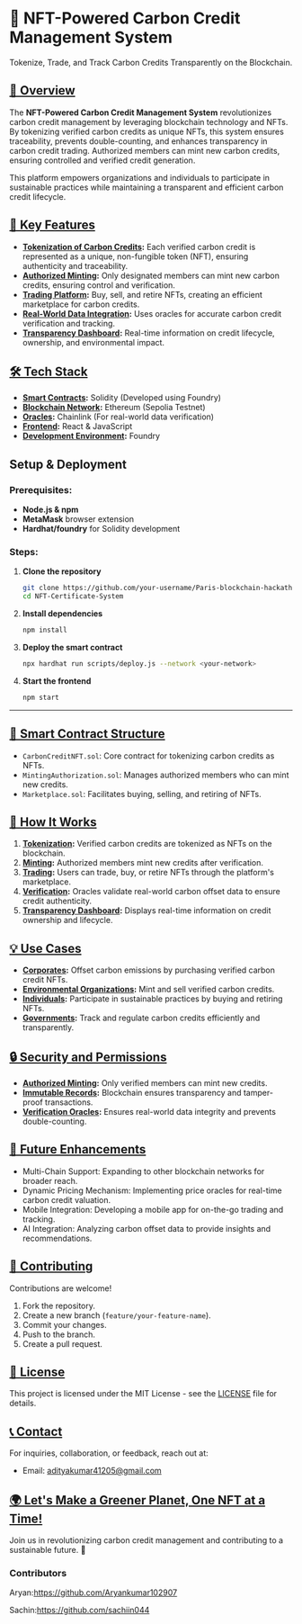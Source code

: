 # 🌿 NFT-Powered Carbon Credit Management System

Tokenize, Trade, and Track Carbon Credits Transparently on the Blockchain.

## [🚀 Overview](pplx://action/followup)

The **NFT-Powered Carbon Credit Management System** revolutionizes carbon credit management by leveraging blockchain technology and NFTs. By tokenizing verified carbon credits as unique NFTs, this system ensures traceability, prevents double-counting, and enhances transparency in carbon credit trading. Authorized members can mint new carbon credits, ensuring controlled and verified credit generation.

This platform empowers organizations and individuals to participate in sustainable practices while maintaining a transparent and efficient carbon credit lifecycle.

## [🎯 Key Features](pplx://action/followup)

- **[Tokenization of Carbon Credits](pplx://action/followup):** Each verified carbon credit is represented as a unique, non-fungible token (NFT), ensuring authenticity and traceability.
- **[Authorized Minting](pplx://action/followup):** Only designated members can mint new carbon credits, ensuring control and verification.
- **[Trading Platform](pplx://action/followup):** Buy, sell, and retire NFTs, creating an efficient marketplace for carbon credits.
- **[Real-World Data Integration](pplx://action/followup):** Uses oracles for accurate carbon credit verification and tracking.
- **[Transparency Dashboard](pplx://action/followup):** Real-time information on credit lifecycle, ownership, and environmental impact.

## [🛠 Tech Stack](pplx://action/followup)

- **[Smart Contracts](pplx://action/followup):** Solidity (Developed using Foundry)
- **[Blockchain Network](pplx://action/followup):** Ethereum (Sepolia Testnet)
- **[Oracles](pplx://action/followup):** Chainlink (For real-world data verification)
- **[Frontend](pplx://action/followup):** React & JavaScript
- **[Development Environment](pplx://action/followup):** Foundry

## Setup & Deployment
### Prerequisites:
- **Node.js & npm**
- **MetaMask** browser extension
- **Hardhat/foundry** for Solidity development

### Steps:
1. **Clone the repository**
   ```bash
   git clone https://github.com/your-username/Paris-blockchain-hackathon.git
   cd NFT-Certificate-System
   ```
2. **Install dependencies**
   ```bash
   npm install
   ```
3. **Deploy the smart contract**
   ```bash
   npx hardhat run scripts/deploy.js --network <your-network>
   ```
4. **Start the frontend**
   ```bash
   npm start
   ```

---



## [📜 Smart Contract Structure](pplx://action/followup)

- `CarbonCreditNFT.sol`: Core contract for tokenizing carbon credits as NFTs.
- `MintingAuthorization.sol`: Manages authorized members who can mint new credits.
- `Marketplace.sol`: Facilitates buying, selling, and retiring of NFTs.

## [🔗 How It Works](pplx://action/followup)

1. **[Tokenization](pplx://action/followup):** Verified carbon credits are tokenized as NFTs on the blockchain.
2. **[Minting](pplx://action/followup):** Authorized members mint new credits after verification.
3. **[Trading](pplx://action/followup):** Users can trade, buy, or retire NFTs through the platform's marketplace.
4. **[Verification](pplx://action/followup):** Oracles validate real-world carbon offset data to ensure credit authenticity.
5. **[Transparency Dashboard](pplx://action/followup):** Displays real-time information on credit ownership and lifecycle.

## [💡 Use Cases](pplx://action/followup)

- **[Corporates](pplx://action/followup):** Offset carbon emissions by purchasing verified carbon credit NFTs.
- **[Environmental Organizations](pplx://action/followup):** Mint and sell verified carbon credits.
- **[Individuals](pplx://action/followup):** Participate in sustainable practices by buying and retiring NFTs.
- **[Governments](pplx://action/followup):** Track and regulate carbon credits efficiently and transparently.

## [🔒 Security and Permissions](pplx://action/followup)

- **[Authorized Minting](pplx://action/followup):** Only verified members can mint new credits.
- **[Immutable Records](pplx://action/followup):** Blockchain ensures transparency and tamper-proof transactions.
- **[Verification Oracles](pplx://action/followup):** Ensures real-world data integrity and prevents double-counting.

## [🚀 Future Enhancements](pplx://action/followup)

- Multi-Chain Support: Expanding to other blockchain networks for broader reach.
- Dynamic Pricing Mechanism: Implementing price oracles for real-time carbon credit valuation.
- Mobile Integration: Developing a mobile app for on-the-go trading and tracking.
- AI Integration: Analyzing carbon offset data to provide insights and recommendations.

## [👥 Contributing](pplx://action/followup)

Contributions are welcome!

1. Fork the repository.
2. Create a new branch (`feature/your-feature-name`).
3. Commit your changes.
4. Push to the branch.
5. Create a pull request.

## [📜 License](pplx://action/followup)

This project is licensed under the MIT License - see the [LICENSE](LICENSE) file for details.

## [📞 Contact](pplx://action/followup)

For inquiries, collaboration, or feedback, reach out at:

- Email: adityakumar41205@gmail.com


## [🌍 Let's Make a Greener Planet, One NFT at a Time!](pplx://action/followup)

Join us in revolutionizing carbon credit management and contributing to a sustainable future. 🌱

### Contributors
Aryan:https://github.com/Aryankumar102907

Sachin:https://github.com/sachiin044



